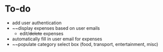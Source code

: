 # To-do
- add user authentication
- ~~display expenses based on user emails
	- edit/~~delete~~ expenses
- automatically fill in user email for expenses
- ~~populate category select box (food, transport, entertainment, misc)
